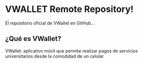 # VWALLET Remote Repository!
El repositorio oficial de VWallet en GitHub...
## ¿Qué es VWallet?
VWallet: aplicativo móvil que permite realizar pagos de servicios universitarios desde la comodidad de un celular
